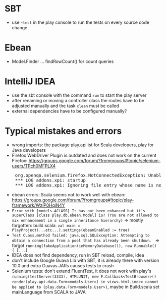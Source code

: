 # SBT
* use `~test` in the play console to run the tests on every source code change

# Ebean

* Model.Finder ... findRowCount() for count queries

# IntelliJ IDEA

* use the sbt console with the command `run` to start the play server
* after renaming or moving a controller class the routes have to be adjusted manually and the task `clean` must be called
* external dependencies have to be configured manually?

# Typical mistakes and errors

* wrong imports: the package play.api ist for Scala developers, play for Java developers
* Firefox WebDriver Plugin is outdated and does not work on the current Firefox: https://groups.google.com/forum/?fromgroups#!topic/selenium-users/TPch0MFPLX4

<pre>    org.openqa.selenium.firefox.NotConnectedException: Unable to connect to host 127.0.0.1 on port 7055 after 45000 ms. Firefox console output:
    *** LOG addons.xpi: startup
    *** LOG addons.xpi: Ignoring file entry whose name is not a valid add-on ID: [...]</pre>

* ebean errors: Scala seems not to work well with ebean: https://groups.google.com/forum/?fromgroups#!topic/play-framework/WziP0HqjN4Y
* `Error with [models.ACLASS] It has not been enhanced but it's superClass [class play.db.ebean.Model] is? (You are not allowed to mix enhancement in a single inheritance hierarchy)` => mostly forgotten: build.scala: `val main = PlayProject(...etc...).settings(ebeanEnabled := true)`
* `Test CLass.method failed: java.sql.SQLException: Attempting to obtain a connection from a pool that has already been shutdown. ` => forgot `running(fakeApplication(inMemoryDatabase()), new Runnable() { [...]`
* IDEA does not find dependency, run in SBT reload, compile, idea
* don't include Google Guava Lib with SBT, it is already there with version 10.0 and extra Guavas JARs causes tests to crash
* Selenium tests: don't extend FluentTest, it does not work with play's `running(testServer(3333), HTMLUNIT, new F.Callback<TestBrowser>()`
`render(play.api.data.Form<models.User>) in views.html.index cannot be applied to (play.data.Form<models.User>)`, maybe in Build.scala set mainLanguage from SCALA to JAVA